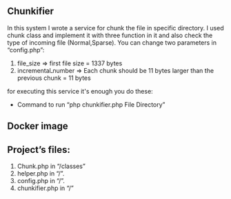 ## Chunkifier

In this system I wrote a service for chunk the file in specific directory. I used chunk class and implement it with three function in it and also check the type of incoming file  (Normal,Sparse).
You can change two parameters in “config.php”:

1) file_size 			=> first file size = 1337 bytes
2) incrementalـnumber 	=> Each chunk should be 11 bytes larger than the previous chunk = 11 bytes

for executing this service it's enough you do these:
-	Command to run “php chunkifier.php File Directory”

## Docker image


## Project’s files:
1.  Chunk.php            in “/classes”
2.  helper.php           in “/”.
3.  config.php           in “/”.
4.  chunkifier.php       in “/”




